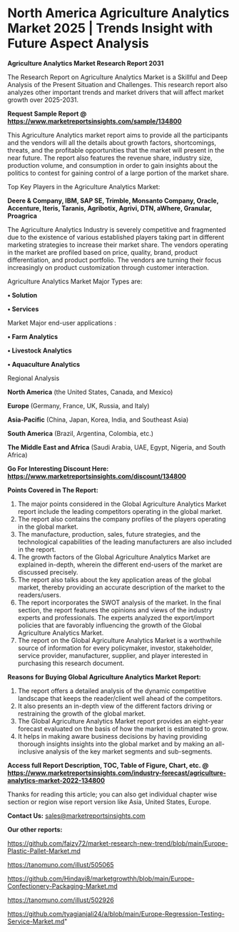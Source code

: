 # North America Agriculture Analytics Market 2025 | Trends Insight with Future Aspect Analysis

<strong>Agriculture Analytics Market Research Report 2031</strong>

The Research Report on Agriculture Analytics Market is a Skillful and Deep Analysis of the Present Situation and Challenges. This research report also analyzes other important trends and market drivers that will affect market growth over 2025-2031.

<strong>Request Sample Report @ <a href=https://www.marketreportsinsights.com/sample/134800>https://www.marketreportsinsights.com/sample/134800</a></strong>

This Agriculture Analytics market report aims to provide all the participants and the vendors will all the details about growth factors, shortcomings, threats, and the profitable opportunities that the market will present in the near future. The report also features the revenue share, industry size, production volume, and consumption in order to gain insights about the politics to contest for gaining control of a large portion of the market share.

Top Key Players in the Agriculture Analytics Market:

<strong>Deere & Company, IBM, SAP SE, Trimble, Monsanto Company, Oracle, Accenture, Iteris, Taranis, Agribotix, Agrivi, DTN, aWhere, Granular, Proagrica</strong>

The Agriculture Analytics Industry is severely competitive and fragmented due to the existence of various established players taking part in different marketing strategies to increase their market share. The vendors operating in the market are profiled based on price, quality, brand, product differentiation, and product portfolio. The vendors are turning their focus increasingly on product customization through customer interaction.

Agriculture Analytics Market Major Types are:

<strong>• Solution

• Services</strong>

Market Major end-user applications :

<strong>• Farm Analytics

• Livestock Analytics

• Aquaculture Analytics</strong>

Regional Analysis

</u><strong><b>North America</b></strong> (the United States, Canada, and Mexico)

<strong><b>Europe </b></strong>(Germany, France, UK, Russia, and Italy)

<strong><b>Asia-Pacific</b></strong> (China, Japan, Korea, India, and Southeast Asia)

<strong><b>South America</b></strong> (Brazil, Argentina, Colombia, etc.)

<strong><b>The Middle East and Africa</b></strong> (Saudi Arabia, UAE, Egypt, Nigeria, and South Africa)

<strong>Go For Interesting Discount Here: <a href=https://www.marketreportsinsights.com/discount/134800>https://www.marketreportsinsights.com/discount/134800</a></strong>

<strong>Points Covered in The Report:</strong>
<ol>
  <li>The major points considered in the Global Agriculture Analytics Market report include the leading competitors operating in the global market.</li>
  <li>The report also contains the company profiles of the players operating in the global market.</li>
  <li>The manufacture, production, sales, future strategies, and the technological capabilities of the leading manufacturers are also included in the report.</li>
  <li>The growth factors of the Global Agriculture Analytics Market are explained in-depth, wherein the different end-users of the market are discussed precisely.</li>
  <li>The report also talks about the key application areas of the global market, thereby providing an accurate description of the market to the readers/users.</li>
  <li>The report incorporates the SWOT analysis of the market. In the final section, the report features the opinions and views of the industry experts and professionals. The experts analyzed the export/import policies that are favorably influencing the growth of the Global Agriculture Analytics Market.</li>
  <li>The report on the Global Agriculture Analytics Market is a worthwhile source of information for every policymaker, investor, stakeholder, service provider, manufacturer, supplier, and player interested in purchasing this research document.</li>
</ol>
<strong>Reasons for Buying Global Agriculture Analytics Market Report:</strong>

<ol>
  <li>The report offers a detailed analysis of the dynamic competitive landscape that keeps the reader/client well ahead of the competitors.</li>
  <li>It also presents an in-depth view of the different factors driving or restraining the growth of the global market.</li>
  <li>The Global Agriculture Analytics Market report provides an eight-year forecast evaluated on the basis of how the market is estimated to grow.</li>
  <li>It helps in making aware business decisions by having providing thorough insights insights into the global market and by making an all-inclusive analysis of the key market segments and sub-segments.</li>
</ol>
<strong>Access full Report Description, TOC, Table of Figure, Chart, etc. @ <a href=https://www.marketreportsinsights.com/industry-forecast/agriculture-analytics-market-2022-134800>https://www.marketreportsinsights.com/industry-forecast/agriculture-analytics-market-2022-134800</a></strong>


Thanks for reading this article; you can also get individual chapter wise section or region wise report version like Asia, United States, Europe.

<strong>Contact Us:</strong>
sales@marketreportsinsights.com

<strong>Our other reports:</strong>

<a href=https://github.com/faizy72/market-research-new-trend/blob/main/Europe-Plastic-Pallet-Market.md>https://github.com/faizy72/market-research-new-trend/blob/main/Europe-Plastic-Pallet-Market.md</a>

<a href=https://tanomuno.com/illust/505065>https://tanomuno.com/illust/505065</a>

<a href=https://github.com/Hindavi8/marketgrowthh/blob/main/Europe-Confectionery-Packaging-Market.md>https://github.com/Hindavi8/marketgrowthh/blob/main/Europe-Confectionery-Packaging-Market.md</a>

<a href=https://tanomuno.com/illust/502926>https://tanomuno.com/illust/502926</a>

<a href=https://github.com/tyagianjali24/a/blob/main/Europe-Regression-Testing-Service-Market.md>https://github.com/tyagianjali24/a/blob/main/Europe-Regression-Testing-Service-Market.md</a>"
